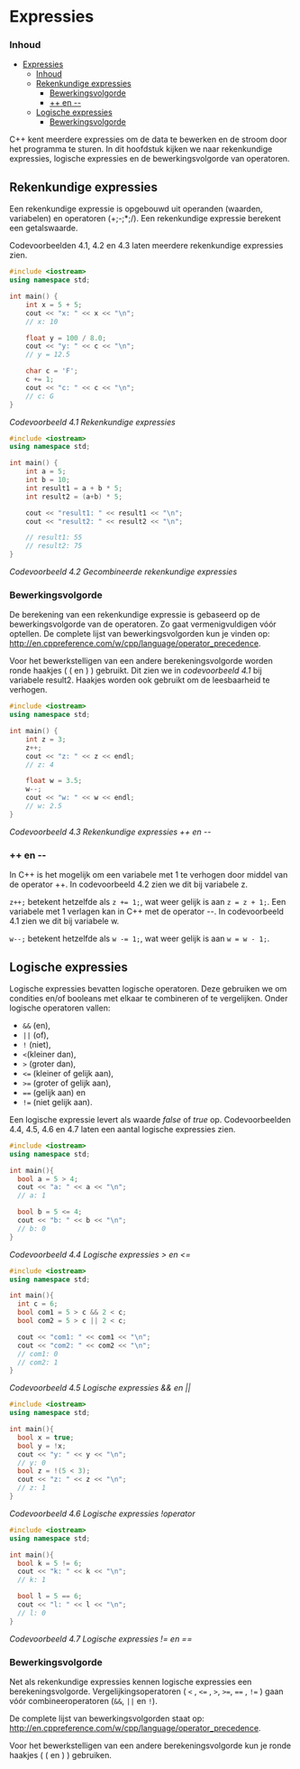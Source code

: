 # Expressies[](title-id)

### Inhoud[](toc-id)
- [Expressies](#expressies)
    - [Inhoud](#inhoud)
  - [Rekenkundige expressies](#rekenkundige-expressies)
    - [Bewerkingsvolgorde](#bewerkingsvolgorde)
    - [++ en --](#-en---)
  - [Logische expressies](#logische-expressies)
    - [Bewerkingsvolgorde](#bewerkingsvolgorde-1)


C++ kent meerdere expressies om de data te bewerken en de stroom door het programma
te sturen. In dit hoofdstuk kijken we naar rekenkundige expressies, logische
expressies en de bewerkingsvolgorde van operatoren.

## Rekenkundige expressies
Een rekenkundige expressie is opgebouwd uit operanden (waarden, variabelen) en operatoren (+;-;*;/). Een rekenkundige expressie berekent een getalswaarde. 

Codevoorbeelden 4.1, 4.2 en 4.3 laten meerdere rekenkundige expressies zien.

```c++
#include <iostream>
using namespace std;

int main() {
    int x = 5 + 5;
    cout << "x: " << x << "\n";
    // x: 10

    float y = 100 / 8.0;
    cout << "y: " << c << "\n";
    // y = 12.5

    char c = 'F';
    c += 1;
    cout << "c: " << c << "\n";
    // c: G
}
```
*Codevoorbeeld 4.1 Rekenkundige expressies*

```c++
#include <iostream>
using namespace std;

int main() {
    int a = 5;
    int b = 10;
    int result1 = a + b * 5;
    int result2 = (a+b) * 5;

    cout << "result1: " << result1 << "\n";
    cout << "result2: " << result2 << "\n";

    // result1: 55
    // result2: 75
}
```
*Codevoorbeeld 4.2 Gecombineerde rekenkundige expressies*

### Bewerkingsvolgorde
De berekening van een rekenkundige expressie is gebaseerd op de bewerkingsvolgorde van de operatoren. Zo gaat vermenigvuldigen vóór optellen. 
De complete lijst van bewerkingsvolgorden kun je vinden op: http://en.cppreference.com/w/cpp/language/operator_precedence.

Voor het bewerkstelligen
van een andere berekeningsvolgorde worden ronde haakjes ( ( en ) ) gebruikt. Dit zien
we in *codevoorbeeld 4.1* bij variabele result2. Haakjes worden ook gebruikt om de leesbaarheid te verhogen.

```c++
#include <iostream>
using namespace std;

int main() {
    int z = 3;
    z++;
    cout << "z: " << z << endl;
    // z: 4

    float w = 3.5;
    w--;
    cout << "w: " << w << endl;
    // w: 2.5
}
```
*Codevoorbeeld 4.3 Rekenkundige expressies ++ en --*

### ++ en --
In C++ is het mogelijk om een variabele met 1 te verhogen door middel van de operator ++. In codevoorbeeld 4.2 zien we dit bij variabele z.

`z++;` betekent hetzelfde als `z += 1;`, wat weer gelijk is aan `z = z + 1;`. Een variabele met
1 verlagen kan in C++ met de operator --. In codevoorbeeld 4.1 zien we dit bij
variabele w.  

`w--;` betekent hetzelfde als `w -= 1;`, wat weer gelijk is aan `w = w - 1;`.

## Logische expressies

Logische expressies bevatten logische operatoren. Deze gebruiken we om condities
en/of booleans met elkaar te combineren of te vergelijken. Onder logische operatoren
vallen:
- `&&` (en), 
- `||` (of), 
- `!` (niet), 
- `<`(kleiner dan), 
- `>` (groter dan), 
- `<=` (kleiner of gelijk aan), 
- `>=` (groter of gelijk aan), 
- `==` (gelijk aan) en 
- `!=` (niet gelijk aan). 

Een logische expressie levert als waarde *false* of *true* op. Codevoorbeelden 4.4, 4.5, 4.6 en 4.7 laten een aantal logische expressies zien.

```c++
#include <iostream>
using namespace std;

int main(){
  bool a = 5 > 4;
  cout << "a: " << a << "\n";
  // a: 1

  bool b = 5 <= 4;
  cout << "b: " << b << "\n";
  // b: 0
}
```
*Codevoorbeeld 4.4 Logische expressies > en <=*

```c++
#include <iostream>
using namespace std;

int main(){
  int c = 6;
  bool com1 = 5 > c && 2 < c;
  bool com2 = 5 > c || 2 < c;

  cout << "com1: " << com1 << "\n";
  cout << "com2: " << com2 << "\n";
  // com1: 0
  // com2: 1
}
```
*Codevoorbeeld 4.5 Logische expressies && en ||*

```c++
#include <iostream>
using namespace std;

int main(){
  bool x = true;
  bool y = !x;
  cout << "y: " << y << "\n";
  // y: 0
  bool z = !(5 < 3);
  cout << "z: " << z << "\n";
  // z: 1
}
```
*Codevoorbeeld 4.6 Logische expressies !operator*

```c++
#include <iostream>
using namespace std;

int main(){
  bool k = 5 != 6;
  cout << "k: " << k << "\n";
  // k: 1

  bool l = 5 == 6;
  cout << "l: " << l << "\n";
  // l: 0
}
```
*Codevoorbeeld 4.7 Logische expressies != en ==*

### Bewerkingsvolgorde
Net als rekenkundige expressies kennen logische expressies een berekeningsvolgorde.
Vergelijkingsoperatoren ( `<` , `<=` , `>`, `>=`, `==` , `!=` ) gaan vóór combineeroperatoren
(`&&`, `||` en `!`).

De complete lijst van bewerkingsvolgorden staat op: http://en.cppreference.com/w/cpp/language/operator_precedence.

Voor het bewerkstelligen van een andere berekeningsvolgorde kun je ronde haakjes ( ( en ) ) gebruiken.

